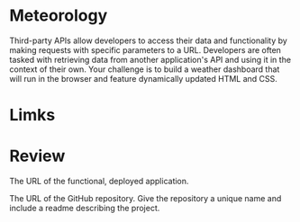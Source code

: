 # Meteorology

Third-party APIs allow developers to access their data and functionality by making requests with specific parameters to a URL. Developers are often tasked with retrieving data from another application's API and using it in the context of their own. Your challenge is to build a weather dashboard that will run in the browser and feature dynamically updated HTML and CSS.


# Limks


# Review

The URL of the functional, deployed application.

The URL of the GitHub repository. Give the repository a unique name and include a readme describing the project.